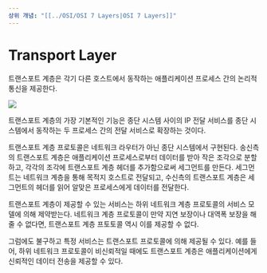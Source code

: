 ```yaml
---
상위 개념: "[[../OSI/OSI 7 Layers|OSI 7 Layers]]"
---
```

# Transport Layer
트랜스포트 계층은 각기 다른 호스트에서 동작하는 애플리케이션 프로세스 간의 논리적 통신을 제공한다.

![](https://i.imgur.com/hhamdPM.png)

트랜스포트 계층의 가장 기본적인 기능은 종단 시스템 사이의 IP 전달 서비스를 종단 시스템에서 동작하는 두 프로세스 간의 전달 서비스로 확장하는 것이다.

트랜스포트 계층 프로토콜은 네트워크 라우터가 아닌 종단 시스템에서 구현된다. 송신측의 트랜스포트 계층은 애플리케이션 프로세스로부터 데이터를 받아 작은 조각으로 분할하고, 각각의 조각에 트랜스포트 계층 헤더를 추가함으로써 세그먼트를 만든다. 세그먼트는 네트워크 계층을 통해 목적지 호스트로 전달되고, 수신측의 트랜스포트 계층은 세그먼트의 헤더를 읽어 알맞은 프로세스에게 데이터를 전달한다.

트랜스포트 계층이 제공할 수 있는 서비스는 하위 네트워크 계층 프로토콜의 서비스 모델에 의해 제약받는다. 네트워크 계층 프로토콜이 만약 지연 보장이나 대역폭 보장을 해줄 수 없다면, 트랜스포트 계층 프토토콜 역시 이를 제공할 수 없다.

그럼에도 불구하고 특정 서비스는 트랜스포트 프로토콜에 의해 제공될 수 있다. 예를 들어, 하위 네트워크 프로토콜이 비신뢰적일 때에도 트랜스포트 계층은 애플리케이션에게 신뢰적인 데이터 전송을 제공할 수 있다.
